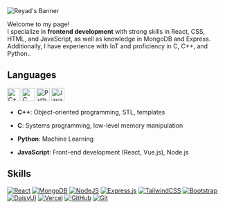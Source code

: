 <img src="https://i.postimg.cc/QdXjhvzw/github-header-image.png" alt="Reyad's Banner">
<p>Welcome to my page! </br>  I specialize in <b>frontend development</b> with strong skills in React, CSS, HTML, and JavaScript, as well as knowledge in MongoDB and Express. Additionally, I have experience with IoT and proficiency in C, C++, and Python.. </p>

## Languages

<img src="https://img.icons8.com/color/48/000000/c-plus-plus-logo.png" alt="C++" width="30" height="30"> <img src="https://img.icons8.com/color/48/000000/c-programming.png" alt="C" width="30" height="30"> <img src="https://img.icons8.com/color/48/000000/python.png" alt="Python" width="30" height="30"> <img src="https://img.icons8.com/color/48/000000/javascript.png" alt="JavaScript" width="30" height="30">


- **C++**: Object-oriented programming, STL, templates

- **C**: Systems programming, low-level memory manipulation

- **Python**: Machine Learning

- **JavaScript**: Front-end development (React, Vue.js), Node.js

## Skills

[![React](https://img.shields.io/badge/React-%2320232a.svg?logo=react&logoColor=%2361DAFB)](#)
[![MongoDB](https://img.shields.io/badge/MongoDB-%234ea94b.svg?logo=mongodb&logoColor=white)](#)
[![NodeJS](https://img.shields.io/badge/Node.js-6DA55F?logo=node.js&logoColor=white)](#)
[![Express.js](https://img.shields.io/badge/Express.js-%23404d59.svg?logo=express&logoColor=%2361DAFB)](#)
[![TailwindCSS](https://img.shields.io/badge/Tailwind%20CSS-%2338B2AC.svg?logo=tailwind-css&logoColor=white)](#)
[![Bootstrap](https://img.shields.io/badge/Bootstrap-7952B3?logo=bootstrap&logoColor=fff)](#)
[![DaisyUI](https://img.shields.io/badge/DaisyUI-5A0EF8?logo=daisyui&logoColor=fff)](#)
[![Vercel](https://img.shields.io/badge/Vercel-%23000000.svg?logo=vercel&logoColor=white)](#)
[![GitHub](https://img.shields.io/badge/GitHub-%23121011.svg?logo=github&logoColor=white)](#)
[![Git](https://img.shields.io/badge/Git-F05032?logo=git&logoColor=fff)](#)

